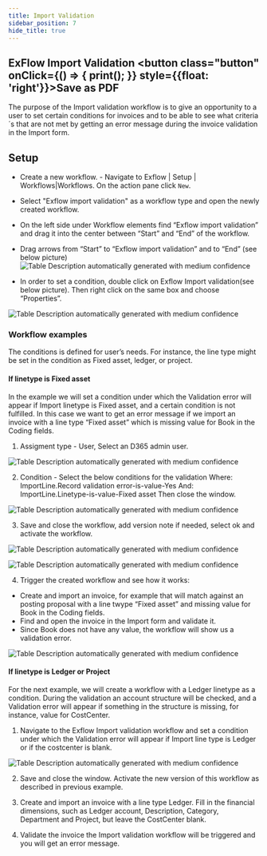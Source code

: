```yaml
---
title: Import Validation
sidebar_position: 7
hide_title: true
---
```

## ExFlow Import Validation <button class="button" onClick={() => { print(); }} style={{float: 'right'}}>Save as PDF</button>

The purpose of the Import validation workflow is to give an opportunity to a user to set certain conditions for invoices and to be able to see what criteria´s that are not met by getting an error message during the invoice validation in the Import form.

## Setup
- Create a new workflow. - Navigate to Exflow | Setup | Workflows|Workflows. On the action pane click `New`.
- Select "Exflow import validation" as a workflow type and open the newly created workflow.
- On the left side under Workflow elements find “Exflow import validation” and drag it into the center between “Start” and “End” of the workflow. 
- Drag arrows from “Start” to “Exflow import validation” and to “End” (see below picture)
 
![Table Description automatically generated with medium confidence](@site/static/img/media/image501.png)

- In order to set a condition, double click on Exflow Import validation(see below picture). Then right click on the same box and choose “Properties”. 

![Table Description automatically generated with medium confidence](@site/static/img/media/image502.png)

### Workflow examples
The conditions is defined for user’s needs. For instance, the line type might be set in the condition as Fixed asset, ledger, or project. 

#### If linetype is Fixed asset
In the example we will set a condition under which the Validation error will appear if Import linetype is Fixed asset, and a certain condition is not fulfilled. In this case we want to get an error message if we import an invoice with a line type “Fixed asset” which is missing value for Book in the Coding fields. 

1. Assigment type - User, Select an D365 admin user.

![Table Description automatically generated with medium confidence](@site/static/img/media/image503.png)

2. Condition - Select the below conditions for the validation
Where: ImportLine.Record validation error-is-value-Yes
And: ImportLine.Linetype-is-value-Fixed asset
Then close the window. 

![Table Description automatically generated with medium confidence](@site/static/img/media/image504.png)

3. Save and close the workflow, add version note if needed, select ok and activate the workflow.

![Table Description automatically generated with medium confidence](@site/static/img/media/image505.png)


![Table Description automatically generated with medium confidence](@site/static/img/media/image506.png)

4. Trigger the created workflow and see how it works:

- Create and import an invoice, for example that will match against an posting proposal with a line twype “Fixed asset” and missing value for Book in the Coding fields.
- Find and open the invoice in the Import form and validate it. 
- Since Book does not have any value, the workflow will show us a validation error.
 
![Table Description automatically generated with medium confidence](@site/static/img/media/image507.png)

#### If linetype is Ledger or Project
For the next example, we will create a workflow with a Ledger linetype as a condition. During the validation an account structure will be checked, and a Validation error will appear if something in the structure is missing, for instance, value for CostCenter.

1. Navigate to the Exflow Import validation workflow and set a condition under which the Validation error will appear if Import line type is Ledger or if the costcenter is blank. 

![Table Description automatically generated with medium confidence](@site/static/img/media/image508.png)

2. Save and close the window. Activate the new version of this workflow as described in previous example.

3. Create and import an invoice with a line type Ledger. Fill in the financial dimensions, such as Ledger account, Description, Category, Department and Project, but leave the CostCenter blank.

4. Validate the invoice the Import validation workflow will be triggered and you will get an error message.

